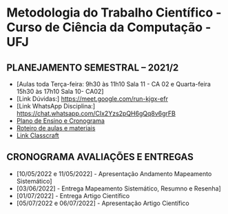# Metodologia do Trabalho Científico - Curso de Ciência da Computação - UFJ

## PLANEJAMENTO SEMESTRAL – 2021/2 

- [Aulas toda Terça-feira: 9h30 às 11h10 Sala 11 - CA 02 e Quarta-feira 15h30 às 17h10 Sala 10- CA02]
- [Link Dúvidas:] https://meet.google.com/run-kjgx-efr
- [Link WhatsApp Disciplina:] https://chat.whatsapp.com/CIx2Yzs2pQH6gQq8v6grFB
- [Plano de Ensino e Cronograma](https://github.com/anacginocencio/Metodologia/files/8356194/plano_ensino_mtc_2021_2.pdf)
- [Roteiro de aulas e materiais](documentos/roteiro.md)
- [Link Classcraft](https://www.classcraft.com/pt/)


##  CRONOGRAMA AVALIAÇÕES E ENTREGAS

- [10/05/2022 e 11/05/2022] - Apresentação Andamento Mapeamento Sistemático]
- [03/06/2022] - Entrega Mapeamento Sistemático, Resumno e Resenha]
- [01/07/2022] - Entrega Artigo Científico
- [05/07/2022 e 06/07/2022] - Apresentação Artigo Científico
